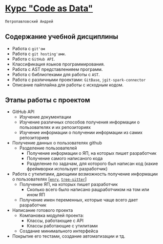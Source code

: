 # [Курс "Code as Data"](https://gist.github.com/EgorBu/e4e6cf7e2c907e29ee9730567ca00214)
```css
Петропавловский Андрей
```
## Содержание учебной дисциплины
- Работа с `git'ом`
- Работа с `git hosting'ами`.
- Работа с `GitHub API`.
- Классификация языков программирования.
- Работа с AST представленияем программ.
- Работа с библиотеками для работы с `AST`.
- Работа с различными проектами: `GitBase`,  `jgit-spark-connector`
- Описание пайплайна для работы с исходным кодом.
## Этапы работы с проектом
- GitHub API
    - Изучение документации
    - Изучение различных способов получения информации о пользователях и их репозиториях
    - Изучение информации о получении информации из самих репозиториев
- Получение данных о пользователях github
    - Разделение пользователей
        - Получение информации о ЯП, на которых пишет разработчик
        - Получение самого написаного кода 
        - Разделение по задачам, для которого был написан код (какие фреймворки использует разработчик)
- Работа с утилитами, дающими возможность получение информации о пользователях [[`enry`](https://github.com/go-enry/go-enry), [`tree-sitter`](https://github.com/tree-sitter/tree-sitter)]
    - Получение ЯП, на которых пишет разработчик
        - Сколько всего было написано ращработчиком на том или ином ЯП
    - Получение имен переменных, которые чаще всего дает разработчик  
- Написание готового проекта
    - Компановка модулей проекта:
        - Классы, работающие с API
        - Классы работающие с утилитами
    - Создание минимального интерфейса
- Покрытие его тестами, создание автоматизации и тд.
    
